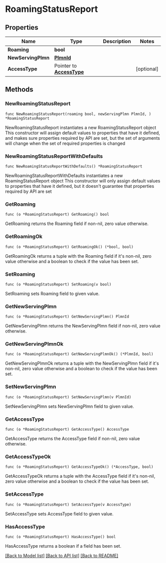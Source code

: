 # RoamingStatusReport

## Properties

Name | Type | Description | Notes
------------ | ------------- | ------------- | -------------
**Roaming** | **bool** |  | 
**NewServingPlmn** | [**PlmnId**](PlmnId.md) |  | 
**AccessType** | Pointer to [**AccessType**](AccessType.md) |  | [optional] 

## Methods

### NewRoamingStatusReport

`func NewRoamingStatusReport(roaming bool, newServingPlmn PlmnId, ) *RoamingStatusReport`

NewRoamingStatusReport instantiates a new RoamingStatusReport object
This constructor will assign default values to properties that have it defined,
and makes sure properties required by API are set, but the set of arguments
will change when the set of required properties is changed

### NewRoamingStatusReportWithDefaults

`func NewRoamingStatusReportWithDefaults() *RoamingStatusReport`

NewRoamingStatusReportWithDefaults instantiates a new RoamingStatusReport object
This constructor will only assign default values to properties that have it defined,
but it doesn't guarantee that properties required by API are set

### GetRoaming

`func (o *RoamingStatusReport) GetRoaming() bool`

GetRoaming returns the Roaming field if non-nil, zero value otherwise.

### GetRoamingOk

`func (o *RoamingStatusReport) GetRoamingOk() (*bool, bool)`

GetRoamingOk returns a tuple with the Roaming field if it's non-nil, zero value otherwise
and a boolean to check if the value has been set.

### SetRoaming

`func (o *RoamingStatusReport) SetRoaming(v bool)`

SetRoaming sets Roaming field to given value.


### GetNewServingPlmn

`func (o *RoamingStatusReport) GetNewServingPlmn() PlmnId`

GetNewServingPlmn returns the NewServingPlmn field if non-nil, zero value otherwise.

### GetNewServingPlmnOk

`func (o *RoamingStatusReport) GetNewServingPlmnOk() (*PlmnId, bool)`

GetNewServingPlmnOk returns a tuple with the NewServingPlmn field if it's non-nil, zero value otherwise
and a boolean to check if the value has been set.

### SetNewServingPlmn

`func (o *RoamingStatusReport) SetNewServingPlmn(v PlmnId)`

SetNewServingPlmn sets NewServingPlmn field to given value.


### GetAccessType

`func (o *RoamingStatusReport) GetAccessType() AccessType`

GetAccessType returns the AccessType field if non-nil, zero value otherwise.

### GetAccessTypeOk

`func (o *RoamingStatusReport) GetAccessTypeOk() (*AccessType, bool)`

GetAccessTypeOk returns a tuple with the AccessType field if it's non-nil, zero value otherwise
and a boolean to check if the value has been set.

### SetAccessType

`func (o *RoamingStatusReport) SetAccessType(v AccessType)`

SetAccessType sets AccessType field to given value.

### HasAccessType

`func (o *RoamingStatusReport) HasAccessType() bool`

HasAccessType returns a boolean if a field has been set.


[[Back to Model list]](../README.md#documentation-for-models) [[Back to API list]](../README.md#documentation-for-api-endpoints) [[Back to README]](../README.md)


